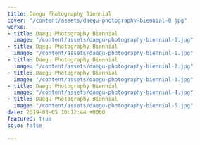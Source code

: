```yaml
---
title: Daegu Photography Biennial
cover: "/content/assets/daegu-photography-biennial-0.jpg"
works:
- title: Daegu Photography Biennial
  image: "/content/assets/daegu-photography-biennial-0.jpg"
- title: Daegu Photography Biennial
  image: "/content/assets/daegu-photography-biennial-1.jpg"
- title: Daegu Photography Biennial
  image: "/content/assets/daegu-photography-biennial-2.jpg"
- title: Daegu Photography Biennial
  image: "/content/assets/daegu-photography-biennial-3.jpg"
- title: Daegu Photography Biennial
  image: "/content/assets/daegu-photography-biennial-4.jpg"
- title: Daegu Photography Biennial
  image: "/content/assets/daegu-photography-biennial-5.jpg"
date: 2019-03-05 16:12:44 +0000
featured: true
solo: false

---
```

